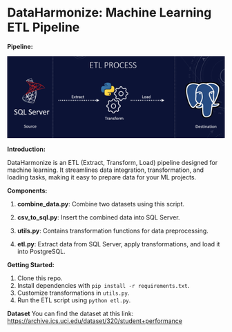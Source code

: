 # **DataHarmonize: Machine Learning ETL Pipeline**
**Pipeline:**

![DataHarmonize](./dataharmonize.png)

**Introduction:**

DataHarmonize is an ETL (Extract, Transform, Load) pipeline designed for machine learning. It streamlines data integration, transformation, and loading tasks, making it easy to prepare data for your ML projects.

**Components:**

1. **combine_data.py**: Combine two datasets using this script.

2. **csv_to_sql.py**: Insert the combined data into SQL Server.

3. **utils.py**: Contains transformation functions for data preprocessing.

4. **etl.py**: Extract data from SQL Server, apply transformations, and load it into PostgreSQL.

**Getting Started:**

1. Clone this repo.
2. Install dependencies with `pip install -r requirements.txt`.
3. Customize transformations in `utils.py`.
4. Run the ETL script using `python etl.py`.

**Dataset**
You can find the dataset at this link: https://archive.ics.uci.edu/dataset/320/student+performance
